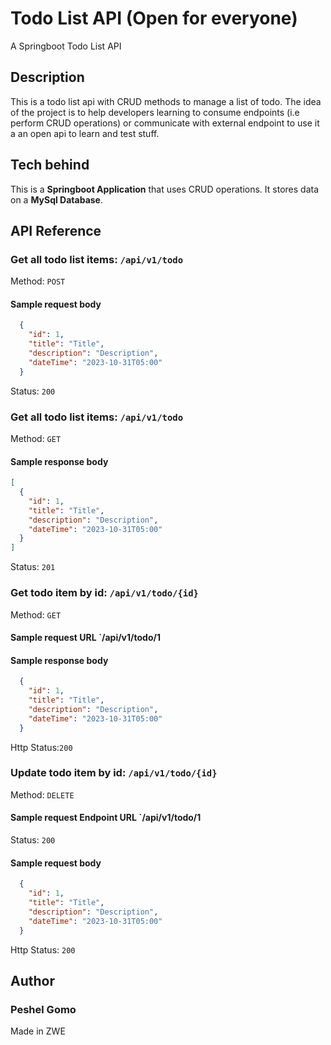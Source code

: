 # Todo List API (Open for everyone)
A Springboot Todo List API

## Description
This is a todo list api with CRUD methods to manage a list of todo.
The idea of the project is to help developers learning to consume endpoints (i.e perform CRUD operations) or communicate with external endpoint to use it a an open api to learn and test stuff. 

## Tech behind
This is a **Springboot Application** that uses CRUD operations. It stores data on a **MySql Database**. 

## API Reference

### Get all todo list items: `/api/v1/todo`
Method: `POST`

#### Sample request body
```JSON
  {
    "id": 1,
    "title": "Title",
    "description": "Description",
    "dateTime": "2023-10-31T05:00"
  }
```
Status: `200`

### Get all todo list items: `/api/v1/todo`
Method: `GET`

#### Sample response body
```JSON
[
  {
    "id": 1,
    "title": "Title",
    "description": "Description",
    "dateTime": "2023-10-31T05:00"
  }
]
```
Status: `201`

### Get todo item by id: `/api/v1/todo/{id}`
Method: `GET`

#### Sample request URL `/api/v1/todo/1

#### Sample response body
```JSON
  {
    "id": 1,
    "title": "Title",
    "description": "Description",
    "dateTime": "2023-10-31T05:00"
  }
```

Http Status:`200`

### Update todo item by id: `/api/v1/todo/{id}`
Method: `DELETE`

#### Sample request Endpoint URL `/api/v1/todo/1

Status: `200`

#### Sample request body
```JSON
  {
    "id": 1,
    "title": "Title",
    "description": "Description",
    "dateTime": "2023-10-31T05:00"
  }
```

Http Status: `200`


## Author
### Peshel Gomo

Made in ZWE





